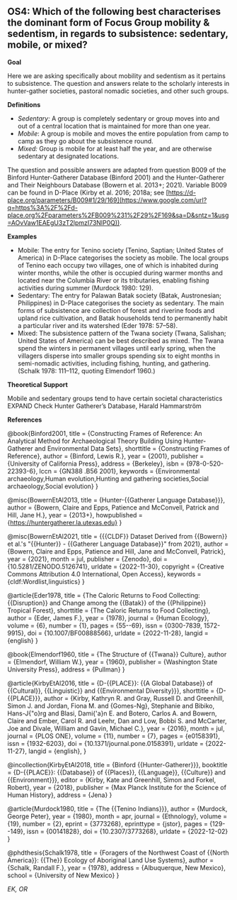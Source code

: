 
## OS4: Which of the following best characterises the dominant form of Focus Group mobility & sedentism, in regards to subsistence: sedentary, mobile, or mixed?



**Goal**

Here we are asking specifically about mobility and sedentism as it pertains to subsistence. The question and answers relate to the scholarly interests in hunter-gather societies, pastoral nomadic societies, and other such groups.



**Definitions**

- *Sedentary:* A group is completely sedentary or group moves into and out of a central location that is maintained for more than one year.
- *Mobile*: A group is mobile and moves the entire population from camp to camp as they go about the subsistence round.
- *Mixed:* Group is mobile for at least half the year, and are otherwise sedentary at designated locations.




The question and possible answers are adapted from question B009 of the Binford Hunter-Gatherer Database (Binford 2001) and the Hunter-Gatherer and Their Neighbours Database (Bowern et al. 2013+; 2021). Variable B009 can be found in D-Place (Kirby et al. 2016; 2018a; see [https://d-place.org/parameters/B009#1/29/169](https://www.google.com/url?q=https%3A%2F%2Fd-place.org%2Fparameters%2FB009%231%2F29%2F169&sa=D&sntz=1&usg=AOvVaw1EAEgU3zT2lpmzI73NlP0Q)).



**Examples**

- Mobile: The entry for Tenino society (Tenino, Saptian; United States of America) in D-Place categorises the society as mobile. The local groups of Tenino each occupy two villages, one of which is inhabited during winter months, while the other is occupied during warmer months and located near the Columbia River or its tributaries, enabling fishing activities during summer (Murdock 1980: 129).
- Sedentary: The entry for Palawan Batak society (Batak, Austronesian; Philippines) in D-Place categorises the society as sedentary. The main forms of subsistence are collection of forest and riverine foods and upland rice cultivation, and Batak households tend to permanently habit a particular river and its watershed (Eder 1978: 57–58).
- Mixed: The subsistence pattern of the Twana society (Twana, Salishan; United States of America) can be best described as mixed. The Twana spend the winters in permanent villages until early spring, when the villagers disperse into smaller groups spending six to eight months in semi-nomadic activities, including fishing, hunting, and gathering. (Schalk 1978: 111–112, quoting Elmendorf 1960.)




**Theoretical Support**

Mobile and sedentary groups tend to have certain societal characteristics EXPAND Check Hunter Gatherer’s Database, Harald Hammarström


**References**

@book{Binford2001,
  title = {Constructing Frames of Reference: An Analytical Method for Archaeological Theory Building Using Hunter-Gatherer and Environmental Data Sets},
  shorttitle = {Constructing Frames of Reference},
  author = {Binford, Lewis R.},
  year = {2001},
  publisher = {University of California Press},
  address = {Berkeley},
  isbn = {978-0-520-22393-6},
  lccn = {GN388 .B56 2001},
  keywords = {Environmental archaeology,Human evolution,Hunting and gathering societies,Social archaeology,Social evolution}
}

@misc{BowernEtAl2013,
  title = {Hunter-{{Gatherer Language Database}}},
  author = {Bowern, Claire and Epps, Patience and McConvell, Patrick and Hill, Jane H.},
  year = {2013+},
  howpublished = {https://huntergatherer.la.utexas.edu}
}

@misc{BowernEtAl2021,
  title = {{{CLDF}} Dataset Derived from {{Bowern}} et al.'s "{{Hunter}} - {{Gatherer Language Database}}" from 2021},
  author = {Bowern, Claire and Epps, Patience and Hill, Jane and McConvell, Patrick},
  year = {2021},
  month = jul,
  publisher = {Zenodo},
  doi = {10.5281/ZENODO.5126741},
  urldate = {2022-11-30},
  copyright = {Creative Commons Attribution 4.0 International, Open Access},
  keywords = {cldf:Wordlist,linguistics}
}

@article{Eder1978,
  title = {The Caloric Returns to Food Collecting: {{Disruption}} and Change among the {{Batak}} of the {{Philippine}} Tropical Forest},
  shorttitle = {The Caloric Returns to Food Collecting},
  author = {Eder, James F.},
  year = {1978},
  journal = {Human Ecology},
  volume = {6},
  number = {1},
  pages = {55--69},
  issn = {0300-7839, 1572-9915},
  doi = {10.1007/BF00888566},
  urldate = {2022-11-28},
  langid = {english}
}

@book{Elmendorf1960,
  title = {The Structure of {{Twana}} Culture},
  author = {Elmendorf, William W.},
  year = {1960},
  publisher = {Washington State University Press},
  address = {Pullman}
}

@article{KirbyEtAl2016,
  title = {D-{{PLACE}}: {{A Global Database}} of {{Cultural}}, {{Linguistic}} and {{Environmental Diversity}}},
  shorttitle = {D-{{PLACE}}},
  author = {Kirby, Kathryn R. and Gray, Russell D. and Greenhill, Simon J. and Jordan, Fiona M. and {Gomes-Ng}, Stephanie and Bibiko, Hans-J{\"o}rg and Blasi, Dami{\'a}n E. and Botero, Carlos A. and Bowern, Claire and Ember, Carol R. and Leehr, Dan and Low, Bobbi S. and McCarter, Joe and Divale, William and Gavin, Michael C.},
  year = {2016},
  month = jul,
  journal = {PLOS ONE},
  volume = {11},
  number = {7},
  pages = {e0158391},
  issn = {1932-6203},
  doi = {10.1371/journal.pone.0158391},
  urldate = {2022-11-27},
  langid = {english},
 }

@incollection{KirbyEtAl2018,
  title = {Binford {{Hunter-Gatherer}}},
  booktitle = {D-{{PLACE}}: {{Database}} of {{Places}}, {{Language}}, {{Culture}} and {{Environment}}},
  editor = {Kirby, Kate and Greenhill, Simon and Forkel, Robert},
  year = {2018},
  publisher = {Max Planck Institute for the Science of Human History},
  address = {Jena}
}

@article{Murdock1980,
  title = {The {{Tenino Indians}}},
  author = {Murdock, George Peter},
  year = {1980},
  month = apr,
  journal = {Ethnology},
  volume = {19},
  number = {2},
  eprint = {3773268},
  eprinttype = {jstor},
  pages = {129--149},
  issn = {00141828},
  doi = {10.2307/3773268},
  urldate = {2022-12-02}
}

@phdthesis{Schalk1978,
  title = {Foragers of the Northwest Coast of {{North America}}: {{The}} Ecology of Aboriginal Land Use Systems},
  author = {Schalk, Randall F.},
  year = {1978},
  address = {Albuquerque, New Mexico},
  school = {University of New Mexico}
}



*EK, OR*
